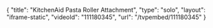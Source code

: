 {
    "title": "KitchenAid Pasta Roller Attachment",
    "type": "solo",
    "layout": "iframe-static",
    "videoId": "111180345",
    "url": "\/tvpembed\/111180345"
}